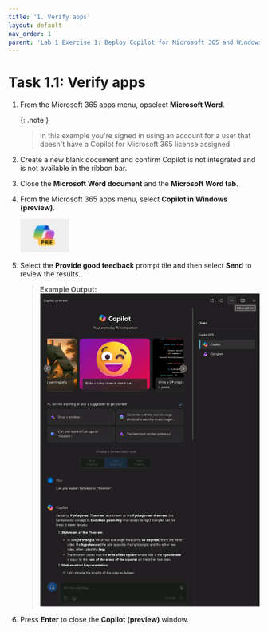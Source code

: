 ```yaml
---
title: '1. Verify apps'
layout: default
nav_order: 1
parent: 'Lab 1 Exercise 1: Deploy Copilot for Microsoft 365 and Windows Copilot'
---
```


# Task 1.1: Verify apps

1. From the Microsoft 365 apps menu, opselect **Microsoft Word**.

    {: .note } 
    > In this example you're signed in using an account for a user that doesn't have a Copilot for Microsoft 365 license assigned.

1. Create a new blank document and confirm Copilot is not integrated and is not available in the ribbon bar.

1. Close the **Microsoft Word document** and the **Microsoft Word tab**.

1. From the Microsoft 365 apps menu, select **Copilot in Windows (preview)**.  
    
    ![CopilotinWindowsIcon.jpg](../media/Updates/CopilotinWindowsIcon.jpg)

1. Select the **Provide good feedback** prompt tile and then select **Send** to review the results..


    >**Example Output:**
    ![b3.jpg](../media//lab1/b3.jpg)


1. Press **Enter** to close the **Copilot (preview)** window. 

